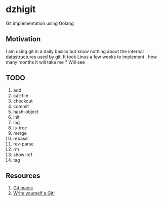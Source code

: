 # dzhigit
Git implementation using Golang 

## Motivation
I am using git in a daily basics but know nothing about the internal datastructures used by git. It took Linus a few weeks to implement , how many months it will take me ? Will see 

## TODO
1. add 
2. cat-file 
3. checkout 
4. commit 
5. hash-object 
6. init 
7. log 
8. ls-tree 
9. merge 
10. rebase 
11. rev-parse 
12. rm 
13. show-ref 
14. tag 


## Resources
1. [Git magic](http://www-cs-students.stanford.edu/~blynn/gitmagic/ch01.html)
2. [Write yourself a Git!](https://wyag.thb.lt/)
